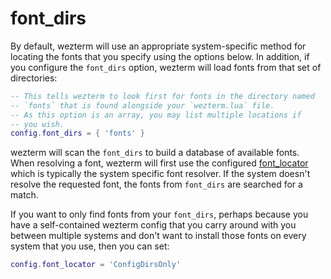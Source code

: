 # font_dirs

By default, wezterm will use an appropriate system-specific method for
locating the fonts that you specify using the options below.  In addition,
if you configure the `font_dirs` option, wezterm will load fonts from that
set of directories:

```lua
-- This tells wezterm to look first for fonts in the directory named
-- `fonts` that is found alongside your `wezterm.lua` file.
-- As this option is an array, you may list multiple locations if
-- you wish.
config.font_dirs = { 'fonts' }
```

wezterm will scan the `font_dirs` to build a database of available fonts.  When
resolving a font, wezterm will first use the configured
[font_locator](font_locator.md) which is typically the system specific font
resolver.  If the system doesn't resolve the requested font, the fonts from
`font_dirs` are searched for a match.

If you want to only find fonts from your `font_dirs`, perhaps because you have
a self-contained wezterm config that you carry around with you between multiple
systems and don't want to install those fonts on every system that you use,
then you can set:

```lua
config.font_locator = 'ConfigDirsOnly'
```


